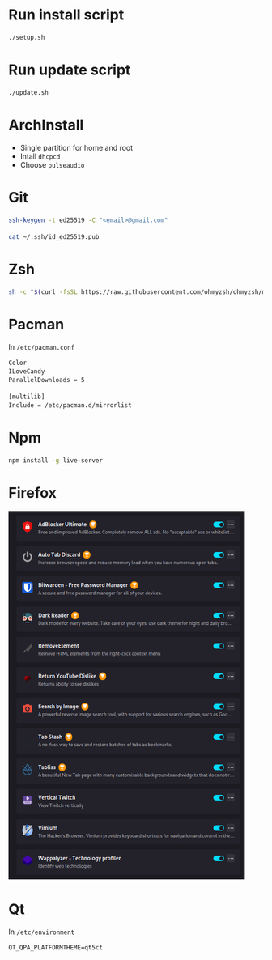 # Run install script

```bash
./setup.sh
```

# Run update script

```bash
./update.sh
```

# ArchInstall

- Single partition for home and root
- Intall `dhcpcd`
- Choose `pulseaudio`

# Git

```bash
ssh-keygen -t ed25519 -C "<email>@gmail.com"

cat ~/.ssh/id_ed25519.pub
```

# Zsh

```bash
sh -c "$(curl -fsSL https://raw.githubusercontent.com/ohmyzsh/ohmyzsh/master/tools/install.sh)"
```

# Pacman

In `/etc/pacman.conf`
```bash
Color
ILoveCandy
ParallelDownloads = 5
 
[multilib]
Include = /etc/pacman.d/mirrorlist
```

# Npm

```bash
npm install -g live-server
```

# Firefox

![](img/2024-01-26-15-18-37.png)

# Qt

In `/etc/environment`
```
QT_QPA_PLATFORMTHEME=qt5ct
```

